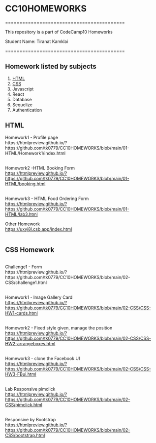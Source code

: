 # CC10HOMEWORKS
==========================================
<p> This repository is a part of CodeCamp10 Homeworks </p>
<p> Student Name: Tiranat Kamklai </p>
==========================================
<h2>Homework listed by subjects</h2>
<ol>
  <li><a href= #html> HTML <a></li>
  <li><a href = #css> CSS</a></li>
  <li>Javascript</li>
  <li>React</li>
  <li>Database</li>
  <li>Sequelize</li>
  <li>Authentication</li>
</ol>
<h2 id = html> HTML </h2>
Homework1 - Profile page <br/>
https://htmlpreview.github.io/?https://github.com/tk0779/CC10HOMEWORKS/blob/main/01-HTML/Homework1/index.html <br/><br/>

Homework2 -HTML Booking Form <br/>
https://htmlpreview.github.io/?https://github.com/tk0779/CC10HOMEWORKS/blob/main/01-HTML/booking.html <br/><br/>

Homework3 - HTML Food Ordering Form <br/>
https://htmlpreview.github.io/?https://github.com/tk0779/CC10HOMEWORKS/blob/main/01-HTML/lab3.html <be/><be/>

Other Homework <br/>
https://uxyi8l.csb.app/index.html <br/><br/>

<h2 id=css>CSS Homework</h2>

<br/>
Challenge1 - Form <br/>
https://htmlpreview.github.io/?https://github.com/tk0779/CC10HOMEWORKS/blob/main/02-CSS/challenge1.html <br/><br/>

Homework1 - Image Gallery Card <br/>
https://htmlpreview.github.io/?https://github.com/tk0779/CC10HOMEWORKS/blob/main/02-CSS/CSS-HW1-cards.html  <br/><br/>

Homework2 - Fixed style given, manage the position <br/>
https://htmlpreview.github.io/?https://github.com/tk0779/CC10HOMEWORKS/blob/main/02-CSS/CSS-HW2-arrangeboxes.html <br/><br/>

Homework3 - clone the Facebook UI <br/>
https://htmlpreview.github.io/?https://github.com/tk0779/CC10HOMEWORKS/blob/main/02-CSS/CSS-HW3-FBui.html<br/><br/>

Lab Responsive pimclick <br/>
https://htmlpreview.github.io/?https://github.com/tk0779/CC10HOMEWORKS/blob/main/02-CSS/pimclick.html </br><br/>

Responsive by Bootstrap <br/>
https://htmlpreview.github.io/?https://github.com/tk0779/CC10HOMEWORKS/blob/main/02-CSS/bootstrap.html
